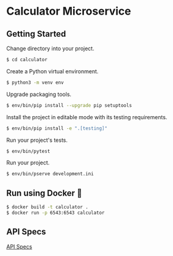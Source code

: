 # Calculator Microservice


## Getting Started

Change directory into your project.
```bash
$ cd calculator
```
Create a Python virtual environment.
```bash
$ python3 -m venv env
```
Upgrade packaging tools.
```bash
$ env/bin/pip install --upgrade pip setuptools
```
Install the project in editable mode with its testing requirements.
```bash
$ env/bin/pip install -e ".[testing]"
```
Run your project's tests.
```bash
$ env/bin/pytest
```
Run your project.
```bash
$ env/bin/pserve development.ini
```

## Run using Docker 🐳
```bash
$ docker build -t calculator .
$ docker run -p 6543:6543 calculator
```

## API Specs
[API Specs](https://github.com/Ilyes-Hammadi/calculator-microservice/tree/master/api_spec)
